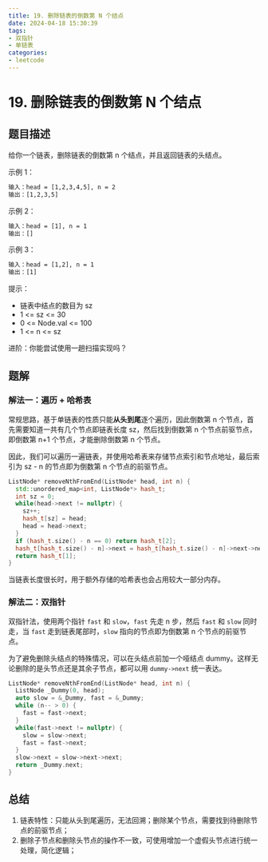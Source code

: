 ```yaml
---
title: 19. 删除链表的倒数第 N 个结点
date: 2024-04-18 15:30:39
tags: 
- 双指针
- 单链表
categories:
- leetcode
---
```


# 19. 删除链表的倒数第 N 个结点

## 题目描述

给你一个链表，删除链表的倒数第 n 个结点，并且返回链表的头结点。

示例 1：

```txt
输入：head = [1,2,3,4,5], n = 2
输出：[1,2,3,5]
```

示例 2：

```txt
输入：head = [1], n = 1
输出：[]
```

示例 3：

```txt
输入：head = [1,2], n = 1
输出：[1]
```

提示：

+ 链表中结点的数目为 sz
+ 1 <= sz <= 30
+ 0 <= Node.val <= 100
+ 1 <= n <= sz
 
进阶：你能尝试使用一趟扫描实现吗？

## 题解

### 解法一：遍历 + 哈希表

常规思路，基于单链表的性质只能**从头到尾**逐个遍历，因此倒数第 n 个节点，首先需要知道一共有几个节点即链表长度 sz，然后找到倒数第 n 个节点前驱节点，即倒数第 n+1 个节点，才能删除倒数第 n 个节点。

因此，我们可以遍历一遍链表，并使用哈希表来存储节点索引和节点地址，最后索引为 sz - n 的节点即为倒数第 n 个节点的前驱节点。

```cpp
ListNode* removeNthFromEnd(ListNode* head, int n) {
  std::unordered_map<int, ListNode*> hash_t;
  int sz = 0;
  while(head->next != nullptr) {
    sz++;
    hash_t[sz] = head;
    head = head->next;
  }
  if (hash_t.size() - n == 0) return hash_t[2];
  hash_t[hash_t.size() - n]->next = hash_t[hash_t.size() - n]->next->next;
  return hash_t[1];
}
```

当链表长度很长时，用于额外存储的哈希表也会占用较大一部分内存。

### 解法二：双指针

双指针法，使用两个指针 `fast` 和 `slow`，`fast` 先走 n 步，然后 `fast` 和 `slow` 同时走，当 `fast` 走到链表尾部时，`slow` 指向的节点即为倒数第 n 个节点的前驱节点。

为了避免删除头结点的特殊情况，可以在头结点前加一个哑结点 dummy。这样无论删除的是头节点还是其余子节点，都可以用 `dummy->next` 统一表达。

```cpp
ListNode* removeNthFromEnd(ListNode* head, int n) {
  ListNode _Dummy(0, head);
  auto slow = &_Dummy, fast = &_Dummy;
  while (n-- > 0) {
    fast = fast->next;
  }
  while(fast->next != nullptr) {
    slow = slow->next;
    fast = fast->next;
  }
  slow->next = slow->next->next;
  return _Dummy.next;
}
```

## 总结

1. 链表特性：只能从头到尾遍历，无法回溯；删除某个节点，需要找到待删除节点的前驱节点；
2. 删除子节点和删除头节点的操作不一致，可使用增加一个虚假头节点进行统一处理，简化逻辑；